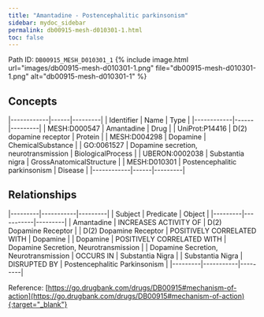 ```yaml
---
title: "Amantadine - Postencephalitic parkinsonism"
sidebar: mydoc_sidebar
permalink: db00915-mesh-d010301-1.html
toc: false 
---
```



Path ID: `DB00915_MESH_D010301_1`
{% include image.html url="images/db00915-mesh-d010301-1.png" file="db00915-mesh-d010301-1.png" alt="db00915-mesh-d010301-1" %}

## Concepts

|------------|------|---------|
| Identifier | Name | Type    |
|------------|------|---------|
| MESH:D000547 | Amantadine | Drug |
| UniProt:P14416 | D(2) dopamine receptor | Protein |
| MESH:D004298 | Dopamine | ChemicalSubstance |
| GO:0061527 | Dopamine secretion, neurotransmission | BiologicalProcess |
| UBERON:0002038 | Substantia nigra | GrossAnatomicalStructure |
| MESH:D010301 | Postencephalitic parkinsonism | Disease |
|------------|------|---------|

## Relationships

|---------|-----------|---------|
| Subject | Predicate | Object  |
|---------|-----------|---------|
| Amantadine | INCREASES ACTIVITY OF | D(2) Dopamine Receptor |
| D(2) Dopamine Receptor | POSITIVELY CORRELATED WITH | Dopamine |
| Dopamine | POSITIVELY CORRELATED WITH | Dopamine Secretion, Neurotransmission |
| Dopamine Secretion, Neurotransmission | OCCURS IN | Substantia Nigra |
| Substantia Nigra | DISRUPTED BY | Postencephalitic Parkinsonism |
|---------|-----------|---------|

Reference: [https://go.drugbank.com/drugs/DB00915#mechanism-of-action](https://go.drugbank.com/drugs/DB00915#mechanism-of-action){:target="_blank"}